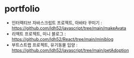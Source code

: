# portfolio
- 인터랙티브 자바스크립트 프로젝트, 아바타 꾸미기 : https://github.com/ldh52/javascript/tree/main/makeAvata
- 리액트 프로젝트, 미니 블로그 : https://github.com/ldh52/React/tree/main/miniblog
- 부트스트랩 프로젝트, 유기동물 입양 : https://github.com/ldh52/javascript/tree/main/petAdoption
